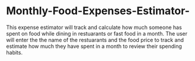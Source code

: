 # Monthly-Food-Expenses-Estimator-
This expense estimator will track and calculate how much someone has spent on food while dining in restuarants or fast food in a month. The user will enter the the name of the restuarants and the food price to track and estimate how much they have spent in a month to review their spending habits.

